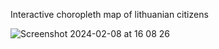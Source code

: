 Interactive choropleth map of lithuanian citizens

![Screenshot 2024-02-08 at 16 08 26](https://github.com/sulcasgediminas/data-analysis-citizens/assets/107716928/5fc43625-5f9a-49be-be96-6de8828e8493)
